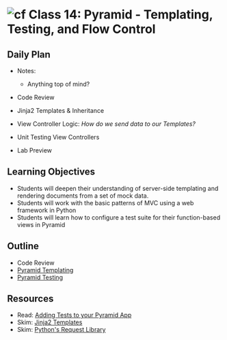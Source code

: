 # ![cf](http://i.imgur.com/7v5ASc8.png) Class 14: Pyramid - Templating, Testing, and Flow Control

## Daily Plan
- Notes:
    - Anything top of mind?

- Code Review
- Jinja2 Templates & Inheritance
- View Controller Logic: _How do we send data to our Templates?_
- Unit Testing View Controllers
- Lab Preview

## Learning Objectives

- Students will deepen their understanding of server-side templating and rendering documents from a set of mock data.
- Students will work with the basic patterns of MVC using a web framework in Python
- Students will learn how to configure a test suite for their function-based views in Pyramid

## Outline

- Code Review
- [Pyramid Templating]
- [Pyramid Testing]

<!-- links -->
[Pyramid Templating]: ./notes/templating.md
[Pyramid Testing]: ./notes/templating-testing.md

## Resources
- Read: [Adding Tests to your Pyramid App](https://docs.pylonsproject.org/projects/pyramid/en/latest/tutorials/wiki2/tests.html)
- Skim: [Jinja2 Templates](http://jinja.pocoo.org/docs/2.10/templates/)
- Skim: [Python's Request Library](http://docs.python-requests.org/en/master/user/quickstart/)

